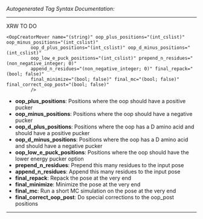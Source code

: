 _Autogenerated Tag Syntax Documentation:_

---
XRW TO DO

```
<OopCreatorMover name="(string)" oop_plus_positions="(int_cslist)" oop_minus_positions="(int_cslist)"
         oop_d_plus_positions="(int_cslist)" oop_d_minus_positions="(int_cslist)"
         oop_low_e_puck_positions="(int_cslist)" prepend_n_residues="(non_negative_integer; 0)"
         append_n_residues="(non_negative_integer; 0)" final_repack="(bool; false)"
         final_minimize="(bool; false)" final_mc="(bool; false)" final_correct_oop_post="(bool; false)"
         />
```

-   **oop_plus_positions**: Positions where the oop should have a positive pucker
-   **oop_minus_positions**: Positions where the oop should have a negative pucker
-   **oop_d_plus_positions**: Positions where the oop has a D amino acid and should have a positive pucker
-   **oop_d_minus_positions**: Positions where the oop has a D amino acid and should have a negative pucker
-   **oop_low_e_puck_positions**: Positions where the oop should have the lower energy pucker option
-   **prepend_n_residues**: Prepend this many residues to the input pose
-   **append_n_residues**: Append this many residues to the input pose
-   **final_repack**: Repack the pose at the very end
-   **final_minimize**: Minimize the pose at the very end
-   **final_mc**: Run a short MC simulation on the pose at the very end
-   **final_correct_oop_post**: Do special corrections to the oop_post positions

---
